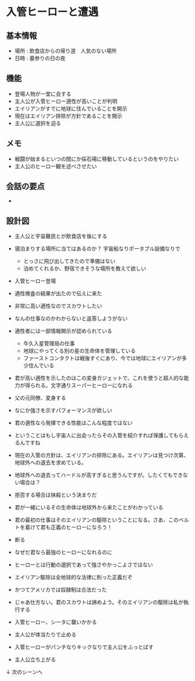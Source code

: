 # 入管ヒーローと遭遇
## 基本情報
* 場所 : 飲食店からの帰り道　人気のない場所
* 日時 : 墓参りの日の夜

## 機能
* 登場人物が一堂に会する
* 主人公が入管ヒーロー適性が高いことが判明
* エイリアンがすでに地球に住んでいることを開示
* 現在はエイリアン排除が方針であることを開示
* 主人公に選択を迫る

## メモ
* 戦闘が始まるといつの間にか採石場に移動しているというのをやりたい
* 主人公のヒーロー観を述べさせたい

## 会話の要点
* 


## 設計図
* 主人公と宇宙難民とが飲食店を後にする
* 寝泊まりする場所に当てはあるのか？ 宇宙船なりポータブル設備なりで
  * とっさに飛び出してきたので準備はない
  * 泊めてくれるか、野宿できそうな場所を教えて欲しい
* 入管ヒーロー登場
* 適性検査の結果が出たので伝えに来た
* 非常に高い適性なのでスカウトしたい
* なんの仕事なのかわからないと返答しようがない
* 適性者には一部情報開示が認められている
  * 牛久入星管理局の仕事
  * 地球にやってくる別の星の生命体を管理している
  * ファーストコンタクトは戦後すぐにあり、今では地球にエイリアンが多少住んでいる
* 君が高い適性を示したのはこの変身ガジェットで、これを使うと超人的な能力が得られる。文字通りスーパーヒーローになれる
* 父の元同僚、変身する
* なにか強さを示すパフォーマンスが欲しい
* 君の適性なら発揮できる性能はこんな程度ではない
* ということはもし宇宙人に出会ったらその入管を紹介すれば保護してもらえるんですね
* 現在の入管の方針は、エイリアンの排除にある。エイリアンは見つけ次第、地球外への退去を求めている。
* 地球外への退去ってハードルが高すぎると思うんですが。したくてもできない場合は？
* 拒否する場合は抹殺という決まりだ
* 君が一緒にいるその生命体は地球外から来たことがわかっている
* 君の最初の仕事はそのエイリアンの駆除ということになる。さあ、このベルトを着けて君も正義のヒーローになろう！

* 断る

* なぜだ君なら最強のヒーローになれるのに
* ヒーローとは行動の選択であって強さやかっこよさではない
* エイリアン駆除は全地球的な法律に則った正義だぞ
* かつてアメリカでは奴隷制は合法だった

* じゃあ仕方ない。君のスカウトは諦めよう。そのエイリアンの駆除は私が執行する
* 入管ヒーロー、シータに襲いかかる
* 主人公が体当たりで止める
* 入管ヒーローがパンチなりキックなりで主人公をふっとばす
* 主人公立ち上がる

↓
次のシーンへ